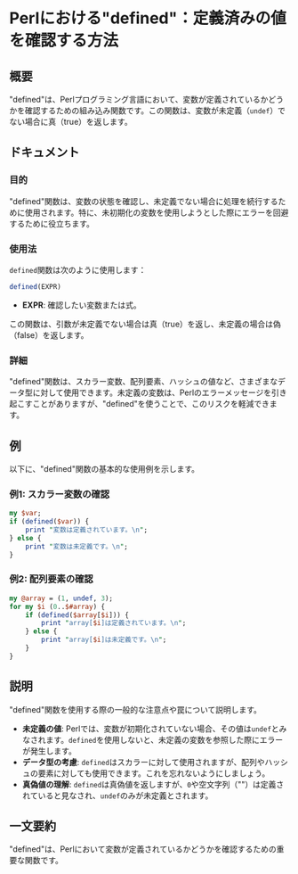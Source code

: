 <!--
Meta Description: # Perlにおける"defined"：定義済みの値を確認する方法 ## 概要 "defined"は、Perlプログラミング言語において、変数が定義されているかどうかを確認するための組み込み関数です。この関数は、変数が未定義（`undef`）でない場合に真（true）を返します。 ## ドキュメント...
Meta Keywords: defined, array, undef, print, perl
-->

# Perlにおける"defined"：定義済みの値を確認する方法

## 概要
"defined"は、Perlプログラミング言語において、変数が定義されているかどうかを確認するための組み込み関数です。この関数は、変数が未定義（`undef`）でない場合に真（true）を返します。

## ドキュメント
### 目的
"defined"関数は、変数の状態を確認し、未定義でない場合に処理を続行するために使用されます。特に、未初期化の変数を使用しようとした際にエラーを回避するために役立ちます。

### 使用法
`defined`関数は次のように使用します：

```perl
defined(EXPR)
```

- **EXPR**: 確認したい変数または式。

この関数は、引数が未定義でない場合は真（true）を返し、未定義の場合は偽（false）を返します。

### 詳細
"defined"関数は、スカラー変数、配列要素、ハッシュの値など、さまざまなデータ型に対して使用できます。未定義の変数は、Perlのエラーメッセージを引き起こすことがありますが、"defined"を使うことで、このリスクを軽減できます。

## 例
以下に、"defined"関数の基本的な使用例を示します。

### 例1: スカラー変数の確認
```perl
my $var;
if (defined($var)) {
    print "変数は定義されています。\n";
} else {
    print "変数は未定義です。\n";
}
```

### 例2: 配列要素の確認
```perl
my @array = (1, undef, 3);
for my $i (0..$#array) {
    if (defined($array[$i])) {
        print "array[$i]は定義されています。\n";
    } else {
        print "array[$i]は未定義です。\n";
    }
}
```

## 説明
"defined"関数を使用する際の一般的な注意点や罠について説明します。

- **未定義の値**: Perlでは、変数が初期化されていない場合、その値は`undef`とみなされます。`defined`を使用しないと、未定義の変数を参照した際にエラーが発生します。
- **データ型の考慮**: `defined`はスカラーに対して使用されますが、配列やハッシュの要素に対しても使用できます。これを忘れないようにしましょう。
- **真偽値の理解**: `defined`は真偽値を返しますが、`0`や空文字列（""）は定義されていると見なされ、`undef`のみが未定義とされます。

## 一文要約
"defined"は、Perlにおいて変数が定義されているかどうかを確認するための重要な関数です。